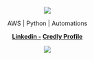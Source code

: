 <p align="center">  
<img src="https://uploads.scratch.mit.edu/users/avatars/17702059.png">
</p>
<p align="center">
AWS | Python | Automations
<p align="center">
  <strong>
    <a target="_blank" href="https://www.linkedin.com/in/luccabastos/">Linkedin -</a>
    <a target="_blank" href="https://www.credly.com/users/lucca-bastos">Credly Profile</a>
  </strong>
<p align="center">
    <img src="https://komarev.com/ghpvc/?username=luccajbastos&color=blue"/>
